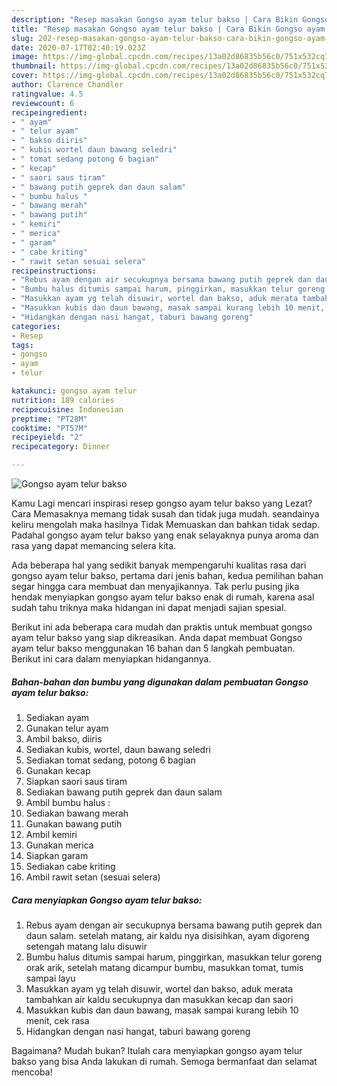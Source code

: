 ```yaml
---
description: "Resep masakan Gongso ayam telur bakso | Cara Bikin Gongso ayam telur bakso Yang Lezat Sekali"
title: "Resep masakan Gongso ayam telur bakso | Cara Bikin Gongso ayam telur bakso Yang Lezat Sekali"
slug: 202-resep-masakan-gongso-ayam-telur-bakso-cara-bikin-gongso-ayam-telur-bakso-yang-lezat-sekali
date: 2020-07-17T02:40:19.023Z
image: https://img-global.cpcdn.com/recipes/13a02d86835b56c0/751x532cq70/gongso-ayam-telur-bakso-foto-resep-utama.jpg
thumbnail: https://img-global.cpcdn.com/recipes/13a02d86835b56c0/751x532cq70/gongso-ayam-telur-bakso-foto-resep-utama.jpg
cover: https://img-global.cpcdn.com/recipes/13a02d86835b56c0/751x532cq70/gongso-ayam-telur-bakso-foto-resep-utama.jpg
author: Clarence Chandler
ratingvalue: 4.5
reviewcount: 6
recipeingredient:
- " ayam"
- " telur ayam"
- " bakso diiris"
- " kubis wortel daun bawang seledri"
- " tomat sedang potong 6 bagian"
- " kecap"
- " saori saus tiram"
- " bawang putih geprek dan daun salam"
- " bumbu halus "
- " bawang merah"
- " bawang putih"
- " kemiri"
- " merica"
- " garam"
- " cabe kriting"
- " rawit setan sesuai selera"
recipeinstructions:
- "Rebus ayam dengan air secukupnya bersama bawang putih geprek dan daun salam. setelah matang, air kaldu nya disisihkan, ayam digoreng setengah matang lalu disuwir"
- "Bumbu halus ditumis sampai harum, pinggirkan, masukkan telur goreng orak arik, setelah matang dicampur bumbu, masukkan tomat, tumis sampai layu"
- "Masukkan ayam yg telah disuwir, wortel dan bakso, aduk merata tambahkan air kaldu secukupnya dan masukkan kecap dan saori"
- "Masukkan kubis dan daun bawang, masak sampai kurang lebih 10 menit, cek rasa"
- "Hidangkan dengan nasi hangat, taburi bawang goreng"
categories:
- Resep
tags:
- gongso
- ayam
- telur

katakunci: gongso ayam telur 
nutrition: 189 calories
recipecuisine: Indonesian
preptime: "PT28M"
cooktime: "PT57M"
recipeyield: "2"
recipecategory: Dinner

---
```



![Gongso ayam telur bakso](https://img-global.cpcdn.com/recipes/13a02d86835b56c0/751x532cq70/gongso-ayam-telur-bakso-foto-resep-utama.jpg)

Kamu Lagi mencari inspirasi resep gongso ayam telur bakso yang Lezat? Cara Memasaknya memang tidak susah dan tidak juga mudah. seandainya keliru mengolah maka hasilnya Tidak Memuaskan dan bahkan tidak sedap. Padahal gongso ayam telur bakso yang enak selayaknya punya aroma dan rasa yang dapat memancing selera kita.



Ada beberapa hal yang sedikit banyak mempengaruhi kualitas rasa dari gongso ayam telur bakso, pertama dari jenis bahan, kedua pemilihan bahan segar hingga cara membuat dan menyajikannya. Tak perlu pusing jika hendak menyiapkan gongso ayam telur bakso enak di rumah, karena asal sudah tahu triknya maka hidangan ini dapat menjadi sajian spesial.


Berikut ini ada beberapa cara mudah dan praktis untuk membuat gongso ayam telur bakso yang siap dikreasikan. Anda dapat membuat Gongso ayam telur bakso menggunakan 16 bahan dan 5 langkah pembuatan. Berikut ini cara dalam menyiapkan hidangannya.

<!--inarticleads1-->

##### Bahan-bahan dan bumbu yang digunakan dalam pembuatan Gongso ayam telur bakso:

1. Sediakan  ayam
1. Gunakan  telur ayam
1. Ambil  bakso, diiris
1. Sediakan  kubis, wortel, daun bawang seledri
1. Sediakan  tomat sedang, potong 6 bagian
1. Gunakan  kecap
1. Siapkan  saori saus tiram
1. Sediakan  bawang putih geprek dan daun salam
1. Ambil  bumbu halus :
1. Sediakan  bawang merah
1. Gunakan  bawang putih
1. Ambil  kemiri
1. Gunakan  merica
1. Siapkan  garam
1. Sediakan  cabe kriting
1. Ambil  rawit setan (sesuai selera)




<!--inarticleads2-->

##### Cara menyiapkan Gongso ayam telur bakso:

1. Rebus ayam dengan air secukupnya bersama bawang putih geprek dan daun salam. setelah matang, air kaldu nya disisihkan, ayam digoreng setengah matang lalu disuwir
1. Bumbu halus ditumis sampai harum, pinggirkan, masukkan telur goreng orak arik, setelah matang dicampur bumbu, masukkan tomat, tumis sampai layu
1. Masukkan ayam yg telah disuwir, wortel dan bakso, aduk merata tambahkan air kaldu secukupnya dan masukkan kecap dan saori
1. Masukkan kubis dan daun bawang, masak sampai kurang lebih 10 menit, cek rasa
1. Hidangkan dengan nasi hangat, taburi bawang goreng




Bagaimana? Mudah bukan? Itulah cara menyiapkan gongso ayam telur bakso yang bisa Anda lakukan di rumah. Semoga bermanfaat dan selamat mencoba!
